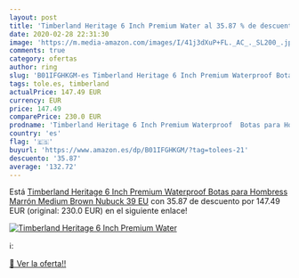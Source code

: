 ```yaml
---
layout: post
title: 'Timberland Heritage 6 Inch Premium Water al 35.87 % de descuento'
date: 2020-02-28 22:31:30
image: 'https://m.media-amazon.com/images/I/41j3dXuP+FL._AC_._SL200_.jpg'
comments: true
category: ofertas
author: ring
slug: 'B01IFGHKGM-es Timberland Heritage 6 Inch Premium Waterproof Botas para...'
tags: tole.es, timberland
actualPrice: 147.49 EUR
currency: EUR
price: 147.49
comparePrice: 230.0 EUR
prodname: 'Timberland Heritage 6 Inch Premium Waterproof  Botas para Hombress  Marrón  Medium Brown Nubuck   39 EU'
country: 'es'
flag: '🇪🇸'
buyurl: 'https://www.amazon.es/dp/B01IFGHKGM/?tag=tolees-21'
descuento: '35.87'
average: '132.72'
---
```


Está [Timberland Heritage 6 Inch Premium Waterproof  Botas para Hombress  Marrón  Medium Brown Nubuck   39 EU](https://www.amazon.es/dp/B01IFGHKGM/?tag=tolees-21) con 35.87 de descuento por 147.49 EUR (original: 230.0 EUR) en el siguiente enlace!

[![Timberland Heritage 6 Inch Premium Water](https://m.media-amazon.com/images/I/41j3dXuP+FL._AC_._SL200_.jpg)](https://www.amazon.es/dp/B01IFGHKGM/?tag=tolees-21)

ℹ️:


[🛒 Ver la oferta!!](https://www.amazon.es/dp/B01IFGHKGM/?tag=tolees-21)
